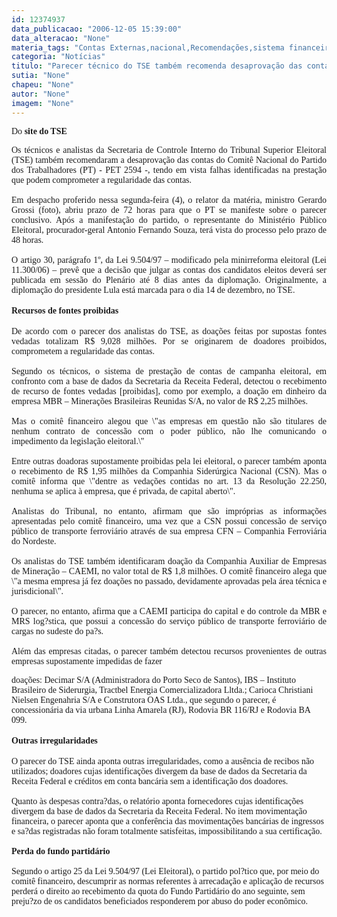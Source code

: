 ```yaml
---
id: 12374937
data_publicacao: "2006-12-05 15:39:00"
data_alteracao: "None"
materia_tags: "Contas Externas,nacional,Recomendações,sistema financeiro"
categoria: "Notícias"
titulo: "Parecer técnico do TSE também recomenda desaprovação das contas do comitê financeiro nacional do PT"
sutia: "None"
chapeu: "None"
autor: "None"
imagem: "None"
---
```

<p><P><FONT face=Verdana>Do <STRONG>site do TSE</STRONG></FONT></P></p>
<p><P align=justify><FONT face=Verdana>Os técnicos e analistas da Secretaria de Controle Interno do Tribunal Superior Eleitoral (TSE) também recomendaram a desaprovação das contas do Comitê Nacional do Partido dos Trabalhadores (PT) - PET 2594 -, tendo em vista falhas identificadas na prestação que podem comprometer a regularidade das contas.<BR><BR>Em despacho proferido nessa segunda-feira (4), o relator da matéria, ministro Gerardo Grossi (foto), abriu prazo de 72 horas para que o PT se manifeste sobre o parecer conclusivo. Após a manifestação do partido, o representante do Ministério Público Eleitoral, procurador-geral Antonio Fernando Souza, terá vista do processo pelo prazo de 48 horas.<BR><BR>O artigo 30, parágrafo 1º, da Lei 9.504/97 – modificado pela minirreforma eleitoral (Lei 11.300/06) – prevê que a decisão que julgar as contas dos candidatos eleitos deverá ser publicada em sessão do Plenário até 8 dias antes da diplomação. Originalmente, a diplomação do presidente Lula está marcada para o dia 14 de dezembro, no TSE.<BR></FONT><B><BR><FONT face=Verdana>Recursos de fontes proibidas<BR></FONT></B><BR><FONT face=Verdana>De acordo com o parecer dos analistas do TSE, as doações feitas por supostas fontes vedadas totalizam R$ 9,028 milhões. Por se originarem de doadores proibidos, comprometem a regularidade das contas.<BR><BR>Segundo os técnicos, o sistema de prestação de contas de campanha eleitoral, em confronto com a base de dados da Secretaria da Receita Federal, detectou o recebimento de recurso de fontes vedadas [proibidas], como por exemplo, a doação em dinheiro da empresa MBR – Minerações Brasileiras Reunidas S/A, no valor de R$ 2,25 milhões.<BR><BR>Mas o comitê financeiro alegou que \"as empresas em questão não são titulares de nenhum contrato de concessão com o poder público, não lhe comunicando o impedimento da legislação eleitoral.\"<BR><BR>Entre outras doadoras supostamente proibidas pela lei eleitoral, o parecer também aponta o recebimento de R$ 1,95 milhões da Companhia Siderúrgica Nacional (CSN). Mas o comitê informa que \"dentre as vedações contidas no art. 13 da Resolução 22.250, nenhuma se aplica à empresa, que é privada, de capital aberto\".<BR><BR>Analistas do Tribunal, no entanto, afirmam que são impróprias as informações apresentadas pelo comitê financeiro, uma vez que a CSN possui concessão de serviço público de transporte ferroviário através de sua empresa CFN – Companhia Ferroviária do Nordeste.<BR><BR>Os analistas do TSE também identificaram doação da Companhia Auxiliar de Empresas de Mineração – CAEMI, no valor total de R$ 1,8 milhões. O comitê financeiro alega que \"a mesma empresa já fez doações no passado, devidamente aprovadas pela área técnica e jurisdicional\".<BR><BR>O parecer, no entanto, afirma que a CAEMI participa do capital e do controle da MBR e MRS log?stica, que possui a concessão do serviço público de transporte ferroviário de cargas no sudeste do pa?s.<BR><BR>Além das empresas citadas, o parecer também detectou recursos provenientes de outras empresas supostamente impedidas de fazer</p>
<p> doações: Decimar S/A (Administradora do Porto Seco de Santos), IBS – Instituto Brasileiro de Siderurgia, Tractbel Energia Comercializadora Lltda.; Carioca Christiani Nielsen Engenahria S/A e Construtora OAS Ltda., que segundo o parecer, é concessionária da via urbana Linha Amarela (RJ), Rodovia BR 116/RJ e Rodovia BA 099.<BR></FONT><B><BR><FONT face=Verdana>Outras irregularidades<BR></FONT></B><BR><FONT face=Verdana>O parecer do TSE ainda aponta outras irregularidades, como a ausência de recibos não utilizados; doadores cujas identificações divergem da base de dados da Secretaria da Receita Federal e créditos em conta bancária sem a identificação dos doadores.<BR><BR>Quanto às despesas contra?das, o relatório aponta fornecedores cujas identificações divergem da base de dados da Secretaria da Receita Federal. No item movimentação financeira, o parecer aponta que a conferência das movimentações bancárias de ingressos e sa?das registradas não foram totalmente satisfeitas, impossibilitando a sua certificação.<BR><BR></FONT><FONT face=Verdana><B>Perda do fundo partidário<BR></B><BR>Segundo o artigo 25 da Lei 9.504/97 (Lei Eleitoral), o partido pol?tico que, por meio do comitê financeiro, descumprir as normas referentes à arrecadação e aplicação de recursos perderá o direito ao recebimento da quota do Fundo Partidário do ano seguinte, sem preju?zo de os candidatos beneficiados responderem por abuso do poder econômico.<BR></FONT></P> </p>

